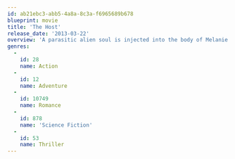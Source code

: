 ```yaml
---
id: ab21ebc3-abb5-4a8a-8c3a-f6965689b678
blueprint: movie
title: 'The Host'
release_date: '2013-03-22'
overview: 'A parasitic alien soul is injected into the body of Melanie Stryder. Instead of carrying out her race''s mission of taking over the Earth, "Wanda" (as she comes to be called) forms a bond with her host and sets out to aid other free humans.'
genres:
  -
    id: 28
    name: Action
  -
    id: 12
    name: Adventure
  -
    id: 10749
    name: Romance
  -
    id: 878
    name: 'Science Fiction'
  -
    id: 53
    name: Thriller
---
```

